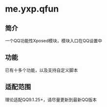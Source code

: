 # me.yxp.qfun
## 简介
一个QQ功能性Xposed模块，模块入口在QQ设置中
## 功能
已有十多个功能，以及支持自定义脚本
## 适配范围
理论适配QQ9.1.25+，请尽量更新到最新QQ版本

